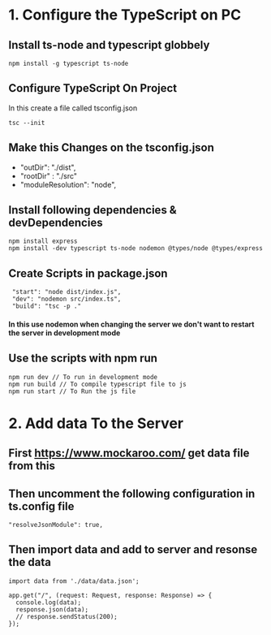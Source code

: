 # 1. Configure the TypeScript on PC

## Install ts-node and typescript globbely

```
npm install -g typescript ts-node
```

## Configure TypeScript On Project
In this create a file called tsconfig.json
```
tsc --init
```

## Make this Changes on the tsconfig.json

- "outDir": "./dist",
- "rootDir" : "./src"
- "moduleResolution": "node", 

## Install following dependencies & devDependencies

```
npm install express
npm install -dev typescript ts-node nodemon @types/node @types/express 
```

## Create Scripts in package.json

```
 "start": "node dist/index.js", 
 "dev": "nodemon src/index.ts",
 "build": "tsc -p ."
```
#### In this use nodemon when changing the server we don't want to restart the server  in development mode

## Use the scripts with npm run
```
npm run dev // To run in development mode
npm run build // To compile typescript file to js
npm run start // To Run the js file
```
# 2. Add data To the Server

## First https://www.mockaroo.com/ get data file from this

## Then uncomment the following configuration in ts.config file
```
"resolveJsonModule": true, 
```

## Then import data and add to server and resonse the data
```
import data from './data/data.json';

app.get("/", (request: Request, response: Response) => {
  console.log(data);
  response.json(data);
  // response.sendStatus(200);
});
```
